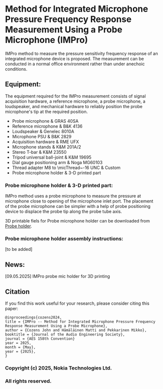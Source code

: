 # Method for Integrated Microphone Pressure Frequency Response Measurement Using a Probe Microphone (IMPro)
IMPro method to measure the pressure sensitivity frequency response of an integrated microphone device is proposed. The measurement can be conducted in a normal office environment rather than under anechoic conditions. 

## Equipment:
The equipment required for the IMPro measurement consists of signal acquisition hardware, a reference microphone, a probe microphone, a loudspeaker, and mechanical hardware to reliably position the probe microphone's tip at the required position.

* Probe microphone & GRAS 40SA
* Reference microphone & B\&K 4136
* Loudspeaker & Genelec 8010A
* Microphone PSU & B\&K 2829
* Acquisition hardware & RME UFX
* Microphone stands & K\&M 201A/2
* Stereo T-bar & K\&M 23550
* Tripod universal ball-joint & K\&M 19695
* Dial gauge positioning arm & Noga MG60103
* Thread adapter M8 to \micThread~-16 UNC & Custom
* Probe microphone holder & 3-D printed part

### Probe microphone holder & 3-D printed part:
IMPro method uses a probe microphone to measure the pressure at microphone close to opening of the microphone inlet port. The placement of the probe microphone can be simpler with a help of probe positioning device to displace the probe tip along the probe tube axis. 

3D printable fiels for Probe microphone holder can be downloaded from [Probe holder](https://github.com/nokiatech/impro/probe_holder).

### Probe microphone holder assembly instructions:
[to be added]

## News:
[09.05.2025] IMPro probe mic holder for 3D printing 

## Citation

If you find this work useful for your research, please consider citing this paper:

```
@inproceedings{cozens2024,
title = {IMPro -- Method for Integrated Microphone Pressure Frequency Response Measurement Using a Probe Microphone},
author = {Cozens John and Hämäläinen Matti and Pekkarinen Mikko},
booktitle = {Journal of the Audio Engineering Society},
journal = {AES 158th Convention}
year = 2025,
month = {May},
year = {2025},
}
```

### **Copyright (c) 2025, Nokia Technologies Ltd.**
### **All rights reserved.**
